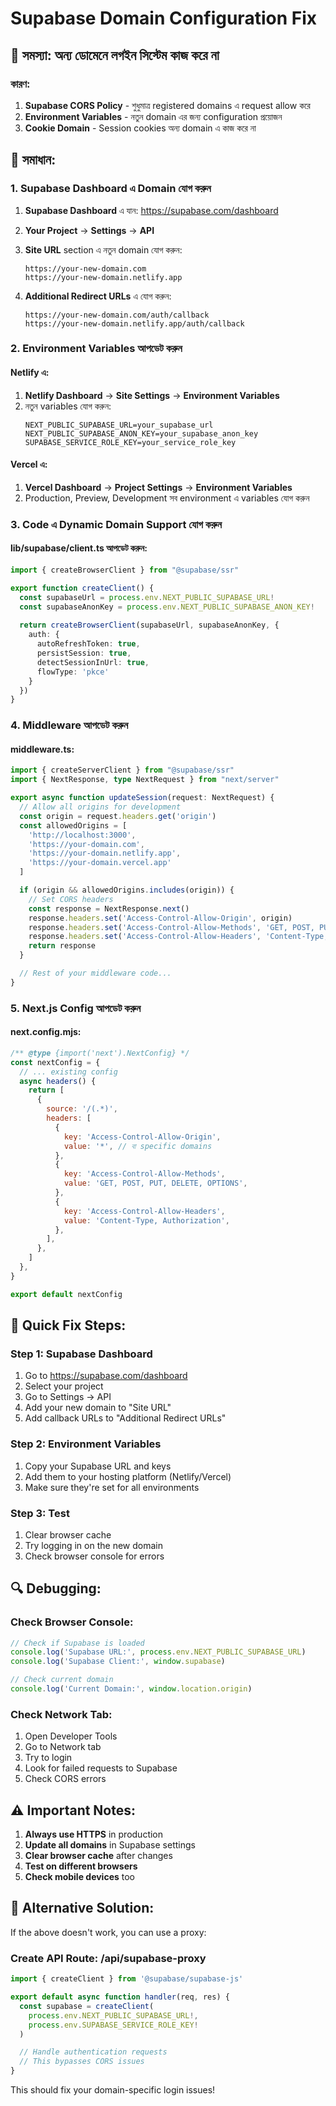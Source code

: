 # Supabase Domain Configuration Fix

## 🚨 সমস্যা: অন্য ডোমেনে লগইন সিস্টেম কাজ করে না

### কারণ:
1. **Supabase CORS Policy** - শুধুমাত্র registered domains এ request allow করে
2. **Environment Variables** - নতুন domain এর জন্য configuration প্রয়োজন
3. **Cookie Domain** - Session cookies অন্য domain এ কাজ করে না

## 🔧 সমাধান:

### 1. Supabase Dashboard এ Domain যোগ করুন

1. **Supabase Dashboard** এ যান: https://supabase.com/dashboard
2. **Your Project** → **Settings** → **API**
3. **Site URL** section এ নতুন domain যোগ করুন:
   ```
   https://your-new-domain.com
   https://your-new-domain.netlify.app
   ```

4. **Additional Redirect URLs** এ যোগ করুন:
   ```
   https://your-new-domain.com/auth/callback
   https://your-new-domain.netlify.app/auth/callback
   ```

### 2. Environment Variables আপডেট করুন

#### Netlify এ:
1. **Netlify Dashboard** → **Site Settings** → **Environment Variables**
2. নতুন variables যোগ করুন:
   ```
   NEXT_PUBLIC_SUPABASE_URL=your_supabase_url
   NEXT_PUBLIC_SUPABASE_ANON_KEY=your_supabase_anon_key
   SUPABASE_SERVICE_ROLE_KEY=your_service_role_key
   ```

#### Vercel এ:
1. **Vercel Dashboard** → **Project Settings** → **Environment Variables**
2. Production, Preview, Development সব environment এ variables যোগ করুন

### 3. Code এ Dynamic Domain Support যোগ করুন

#### lib/supabase/client.ts আপডেট করুন:
```typescript
import { createBrowserClient } from "@supabase/ssr"

export function createClient() {
  const supabaseUrl = process.env.NEXT_PUBLIC_SUPABASE_URL!
  const supabaseAnonKey = process.env.NEXT_PUBLIC_SUPABASE_ANON_KEY!
  
  return createBrowserClient(supabaseUrl, supabaseAnonKey, {
    auth: {
      autoRefreshToken: true,
      persistSession: true,
      detectSessionInUrl: true,
      flowType: 'pkce'
    }
  })
}
```

### 4. Middleware আপডেট করুন

#### middleware.ts:
```typescript
import { createServerClient } from "@supabase/ssr"
import { NextResponse, type NextRequest } from "next/server"

export async function updateSession(request: NextRequest) {
  // Allow all origins for development
  const origin = request.headers.get('origin')
  const allowedOrigins = [
    'http://localhost:3000',
    'https://your-domain.com',
    'https://your-domain.netlify.app',
    'https://your-domain.vercel.app'
  ]

  if (origin && allowedOrigins.includes(origin)) {
    // Set CORS headers
    const response = NextResponse.next()
    response.headers.set('Access-Control-Allow-Origin', origin)
    response.headers.set('Access-Control-Allow-Methods', 'GET, POST, PUT, DELETE, OPTIONS')
    response.headers.set('Access-Control-Allow-Headers', 'Content-Type, Authorization')
    return response
  }

  // Rest of your middleware code...
}
```

### 5. Next.js Config আপডেট করুন

#### next.config.mjs:
```javascript
/** @type {import('next').NextConfig} */
const nextConfig = {
  // ... existing config
  async headers() {
    return [
      {
        source: '/(.*)',
        headers: [
          {
            key: 'Access-Control-Allow-Origin',
            value: '*', // বা specific domains
          },
          {
            key: 'Access-Control-Allow-Methods',
            value: 'GET, POST, PUT, DELETE, OPTIONS',
          },
          {
            key: 'Access-Control-Allow-Headers',
            value: 'Content-Type, Authorization',
          },
        ],
      },
    ]
  },
}

export default nextConfig
```

## 🎯 Quick Fix Steps:

### Step 1: Supabase Dashboard
1. Go to https://supabase.com/dashboard
2. Select your project
3. Go to Settings → API
4. Add your new domain to "Site URL"
5. Add callback URLs to "Additional Redirect URLs"

### Step 2: Environment Variables
1. Copy your Supabase URL and keys
2. Add them to your hosting platform (Netlify/Vercel)
3. Make sure they're set for all environments

### Step 3: Test
1. Clear browser cache
2. Try logging in on the new domain
3. Check browser console for errors

## 🔍 Debugging:

### Check Browser Console:
```javascript
// Check if Supabase is loaded
console.log('Supabase URL:', process.env.NEXT_PUBLIC_SUPABASE_URL)
console.log('Supabase Client:', window.supabase)

// Check current domain
console.log('Current Domain:', window.location.origin)
```

### Check Network Tab:
1. Open Developer Tools
2. Go to Network tab
3. Try to login
4. Look for failed requests to Supabase
5. Check CORS errors

## ⚠️ Important Notes:

1. **Always use HTTPS** in production
2. **Update all domains** in Supabase settings
3. **Clear browser cache** after changes
4. **Test on different browsers**
5. **Check mobile devices** too

## 🚀 Alternative Solution:

If the above doesn't work, you can use a proxy:

### Create API Route: /api/supabase-proxy
```typescript
import { createClient } from '@supabase/supabase-js'

export default async function handler(req, res) {
  const supabase = createClient(
    process.env.NEXT_PUBLIC_SUPABASE_URL!,
    process.env.SUPABASE_SERVICE_ROLE_KEY!
  )

  // Handle authentication requests
  // This bypasses CORS issues
}
```

This should fix your domain-specific login issues!
